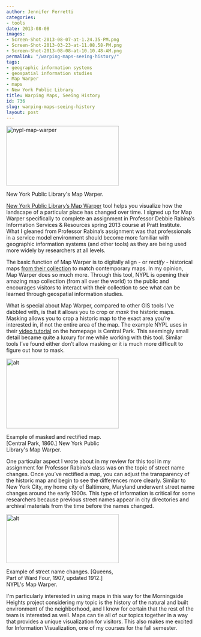 ```yaml
---
author: Jennifer Ferretti
categories:
- tools
date: 2013-08-08
images:
- Screen-Shot-2013-08-07-at-1.24.35-PM.png
- Screen-Shot-2013-03-23-at-11.08.58-PM.png
- Screen-Shot-2013-08-08-at-10.10.48-AM.png
permalink: "/warping-maps-seeing-history/"
tags:
- geographic information systems
- geospatial information studies
- Map Warper
- maps
- New York Public Library
title: Warping Maps, Seeing History
id: 736
slug: warping-maps-seeing-history
layout: post
---
```

<a href='{{ "/wp-content/uploads/2013/08/Screen-Shot-2013-08-07-at-1.24.35-PM.png" | relative_url }}'>
<img src="{{ '/wp-content/uploads/2013/08/Screen-Shot-2013-08-07-at-1.24.35-PM-300x159.png' | relative_url }}"
  width='300' height='159' alt='nypl-map-warper'/></a>
<p style="width:300px">New York Public Library's Map Warper.</p>

<a title='New York Public Library Map Warper' href='http://maps.nypl.org/warper/'>New York Public Library’s Map Warper</a> tool helps you visualize
  how the landscape of a particular place has changed over time. I signed up for Map
  Warper specifically to complete an assignment in Professor Debbie Rabina’s Information
  Services & Resources spring 2013 course at Pratt Institute. What I gleaned from
  Professor Rabina’s assignment was that professionals in a service model environment
  should become more familiar with geographic information systems (and other tools)
  as they are being used more widely by researchers at all levels.

The basic function of Map Warper is to digitally align - or <em>rectify</em> - historical
  maps <a title='New York Public Library - Lionel Pincus and Princess Firyal Map
  Division' href='http://www.nypl.org/locations/schwarzman/map-division' >from
  their collection</a> to match contemporary maps. In my opinion, Map Warper does
  so much more. Through this tool, NYPL is opening their amazing map collection (from
  all over the world) to the public and encourages visitors to interact with their
  collection to see what can be learned through geospatial information studies.

What is special about Map Warper, compared to other GIS tools I’ve
  dabbled with, is that it allows you to crop or <em>mask</em> the historic maps.
  Masking allows you to crop a historic map to the exact area you’re interested in,
  if not the entire area of the map. The example NYPL uses in their <a href='http://www.youtube.com/watch?feature=player_embedded&v=G8ms_eBU8MQ#at=121'>video tutorial</a> on the homepage is Central Park. This seemingly small detail became quite a luxury for me while working with this tool. Similar tools I’ve found either don’t allow masking or it is much more difficult to figure out how to mask.

<a href='{{ "/wp-content/uploads/2013/08/Screen-Shot-2013-08-08-at-10.10.48-AM.png" | relative_url }}'>
<img src="{{ '/wp-content/uploads/2013/08/Screen-Shot-2013-08-08-at-10.10.48-AM-300x186.png' | relative_url }}"
  width='300' height='186' alt='alt'/></a>

<p style="width:300px">Example of masked and rectified map. [Central Park, 1860.] New York Public Library's Map Warper.</p>

One particular aspect I wrote about in my review for this tool in my assignment for
  Professor Rabina’s class was on the topic of street name changes. Once you’ve rectified
  a map, you can adjust the transparency of the historic map and begin to see the
  differences more clearly. Similar to New York City, my home city of Baltimore, Maryland
  underwent street name changes around the early 1900s. This type of information is
  critical for some researchers because previous street names appear in city directories
  and archival materials from the time before the names changed.

<a href='{{ "/wp-content/uploads/2013/08/Screen-Shot-2013-03-23-at-11.08.58-PM.png" | relative_url }}'>
<img src="{{ '/wp-content/uploads/2013/08/Screen-Shot-2013-03-23-at-11.08.58-PM-300x130.png' | relative_url }}"
  width='300' height='130' alt='alt'/></a>

<p style="width:300px">Example of street name changes. [Queens, Part of Ward Four, 1907, updated 1912.] NYPL's Map Warper.</p>

I'm particularly interested in using maps in this way for the Morningside Heights project considering
  my topic is the history of the natural and built environment of the neighborhood,
  and I know for certain that the rest of the team is interested as well. Maps can
  tie all of our topics together in a way that provides a unique visualization for
  visitors. This also makes me excited for Information Visualization, one of my courses
  for the fall semester.
